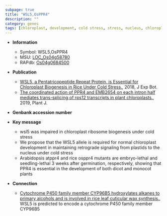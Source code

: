 ```yaml
---
subpage: true
title: "WSL5,OsPPR4"
description: ""
category: genes
tags: [chloroplast, development, cold stress, stress, nucleus, chloroplast development]
---
```


* **Information**  
    + Symbol: WSL5,OsPPR4  
    + MSU: [LOC_Os04g58780](http://rice.plantbiology.msu.edu/cgi-bin/ORF_infopage.cgi?orf=LOC_Os04g58780)  
    + RAPdb: [Os04g0684500](http://rapdb.dna.affrc.go.jp/viewer/gbrowse_details/irgsp1?name=Os04g0684500)  

* **Publication**  
    + [WSL5, a Pentatricopeptide Repeat Protein, is Essential for Chloroplast Biogenesis in Rice Under Cold Stress.](http://www.ncbi.nlm.nih.gov/pubmed?term=WSL5,+a+Pentatricopeptide+Repeat+Protein,+is+Essential+for+Chloroplast+Biogenesis+in+Rice+Under+Cold+Stress.%5BTitle%5D), 2018, J Exp Bot.
    + [The coordinated action of PPR4 and EMB2654 on each intron half mediates trans-splicing of rps12 transcripts in plant chloroplasts.](http://www.ncbi.nlm.nih.gov/pubmed?term=The+coordinated+action+of+PPR4+and+EMB2654+on+each+intron+half+mediates+trans-splicing+of+rps12+transcripts+in+plant+chloroplasts.%5BTitle%5D), 2019, Plant J.

* **Genbank accession number**  

* **Key message**  
    + wsl5 was impaired in chloroplast ribosome biogenesis under cold stress
    + We propose that the WSL5 allele is required for normal chloroplast development in maintaining retrograde signaling from plastids to the nucleus under cold stress
    + Arabidopsis atppr4 and rice osppr4 mutants are embryo-lethal and seedling-lethal 3 weeks after germination, respectively, showing that PPR4 is essential in the development of both dicot and monocot plants

* **Connection**  
    + [Cytochrome P450 family member CYP96B5 hydroxylates alkanes to primary alcohols and is involved in rice leaf cuticular wax synthesis.](http://www.ncbi.nlm.nih.gov/pubmed?term=Cytochrome+P450+family+member+CYP96B5+hydroxylates+alkanes+to+primary+alcohols+and+is+involved+in+rice+leaf+cuticular+wax+synthesis.%5BTitle%5D),  WSL5 is predicted to encode a cytochrome P450 family member CYP96B5



